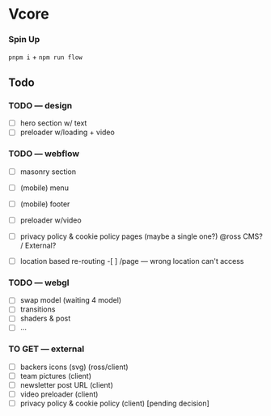 # Vcore

### Spin Up

`pnpm i` + `npm run flow`

## Todo

### TODO — design

- [ ] hero section w/ text
- [ ] preloader w/loading + video

### TODO — webflow

- [ ] masonry section

- [ ] (mobile) menu
- [ ] (mobile) footer

- [ ] preloader w/video

- [ ] privacy policy & cookie policy pages (maybe a single one?) @ross CMS? / External?

- [ ] location based re-routing -[ ] /page — wrong location can't access

### TODO — webgl

- [ ] swap model (waiting 4 model)
- [ ] transitions
- [ ] shaders & post
- [ ] ...

### TO GET — external

- [ ] backers icons (svg) (ross/client)
- [ ] team pictures (client)
- [ ] newsletter post URL (client)
- [ ] video preloader (client)
- [ ] privacy policy & cookie policy (client) [pending decision]
